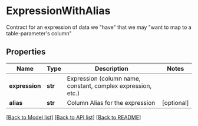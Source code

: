 # ExpressionWithAlias

Contract for an expression of data we \"have\" that we may \"want to map to a table-parameter's column\"

## Properties
Name | Type | Description | Notes
------------ | ------------- | ------------- | -------------
**expression** | **str** | Expression (column name, constant, complex expression, etc.) | 
**alias** | **str** | Column Alias for the expression | [optional] 

[[Back to Model list]](../README.md#documentation-for-models) [[Back to API list]](../README.md#documentation-for-api-endpoints) [[Back to README]](../README.md)


